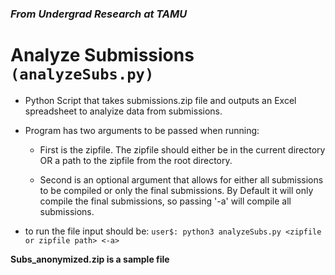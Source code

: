 ### *From Undergrad Research at TAMU*
# Analyze Submissions `(analyzeSubs.py)`
- Python Script that takes submissions.zip file and outputs an Excel spreadsheet to analyize data from submissions. 

- Program has two arguments to be passed when running:

  - First is the zipfile. The zipfile should either be in the current directory OR a path to the zipfile from the root directory.
 
  - Second is an optional argument that allows for either all submissions to be compiled or only the final submissions. By Default it will only compile the final submissions, so passing '-a' will compile all submissions.

- to run the file input should be: `user$: python3 analyzeSubs.py <zipfile or zipfile path> <-a>`


**Subs_anonymized.zip is a sample file**

